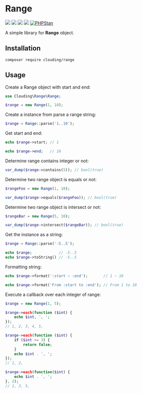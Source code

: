 # Range

[![](https://img.shields.io/packagist/php-v/clouding/range.svg?style=flat-square)](https://packagist.org/packages/clouding/range)
[![](https://img.shields.io/packagist/v/clouding/range.svg?style=flat-square)](https://packagist.org/packages/clouding/range)
[![](https://img.shields.io/travis/com/cloudingcity/kata.svg?style=flat-square)](https://travis-ci.com/cloudingcity/range)
[![](https://img.shields.io/codecov/c/github/cloudingcity/kata.svg?style=flat-square)](https://codecov.io/gh/cloudingcity/range)
[![PHPStan](https://img.shields.io/badge/PHPStan-enabled-44CC11.svg?longCache=true&style=flat-square)](https://github.com/phpstan/phpstan)

A simple library for **Range** object.

## Installation

```
composer require clouding/range
```
## Usage

Create a Range object with start and end:
```php
use Clouding\Range\Range;

$range = new Range(1, 10);
```

Create a instance from parse a range string:
```php
$range = Range::parse('1..10');
```

Get start and end:
```php
echo $range->start; // 1

echo $range->end;   // 10
```

Determine range contains integer or not:
```php
var_dump($range->contains(5)); // bool(true)
```

Determine two range object is equals or not:
```php
$rangeFoo = new Range(1, 10);

var_dump($range->equals($rangeFoo)); // bool(true)
```

Determine two range object is intersect or not:
```php
$rangeBar = new Range(5, 10);

var_dump($range->intersect($rangeBar)); // bool(true)
```

 Get the instance as a string:
```php
$range = Range::parse('-5..5');

echo $range;            // -5..5
echo $range->toString() // -5..5
```

Formatting string:
```php
echo $range->format(':start ~ :end');       // 1 ~ 10

echo $range->format('From :start to :end'); // From 1 to 10
```

Execute a callback over each integer of range:
```php
$range = new Range(1, 5);

$range->each(function ($int) {
    echo $int, ', ';
});
// 1, 2, 3, 4, 5, 

$range->each(function ($int) {
    if ($int >= 3) {
        return false;
    }
    echo $int . ', ';
});
// 1, 2, 

$range->each(function($int) {
    echo $int . ', ';
}, 2);
// 1, 3, 5,
```
